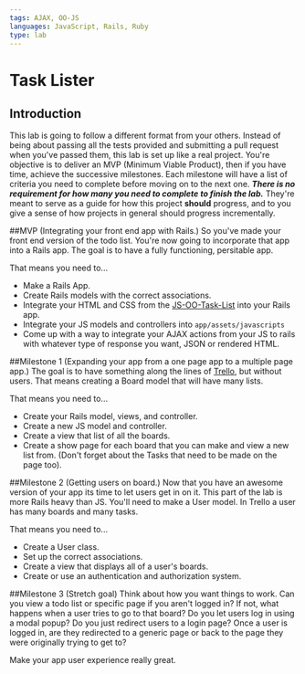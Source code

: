 ```yaml
---
tags: AJAX, OO-JS
languages: JavaScript, Rails, Ruby
type: lab
---
```


# Task Lister

## Introduction

This lab is going to follow a different format from your others.  Instead of being about passing all the tests provided and submitting a pull request when you've passed them, this lab is set up like a real project. You're objective is to deliver an MVP (Minimum Viable Product), then if you have time, achieve the successive milestones.  Each milestone will have a list of criteria you need to complete before moving on to the next one.  ___There is no requirement for how many you need to complete to finish the lab.___  They're meant to serve as a guide for how this project __should__ progress, and to you give a sense of how projects in general should progress incrementally.

##MVP (Integrating your front end app with Rails.)
So you've made your front end version of the todo list. You're now going to incorporate that app into a Rails app.  The goal is to have a fully functioning, persitable app.  

That means you need to...
- Make a Rails App.
- Create Rails models with the correct associations.
- Integrate your HTML and CSS from the [JS-OO-Task-List](https://learn.flatironschool.com/lessons/3644) into your Rails app.
- Integrate your JS models and controllers into `app/assets/javascripts`
- Come up with a way to integrate your AJAX actions from your JS to rails with whatever type of response you want, JSON or rendered HTML.

##Milestone 1 (Expanding your app from a one page app to a multiple page app.)
The goal is to have something along the lines of [Trello](https://trello.com/), but without users.  That means creating a Board model that will have many lists.

That means you need to...
- Create your Rails model, views, and controller.
- Create a new JS model and controller.
- Create a view that list of all the boards.
- Create a show page for each board that you can make and view a new list from. (Don't forget about the Tasks that need to be made on the page too).

##Milestone 2 (Getting users on board.)
Now that you have an awesome version of your app its time to let users get in on it.  This part of the lab is more Rails heavy than JS.  You'll need to make a User model.  In Trello a user has many boards and many tasks.

That means you need to...
- Create a User class.
- Set up the correct associations.
- Create a view that displays all of a user's boards.
- Create or use an authentication and authorization system.

##Milestone 3 (Stretch goal)
Think about how you want things to work. Can you view a todo list or specific page if you aren't logged in? If not, what happens when a user tries to go to that board? Do you let users log in using a modal popup? Do you just redirect users to a login page? Once a user is logged in, are they redirected to a generic page or back to the page they were originally trying to get to? 

Make your app user experience really great. 
